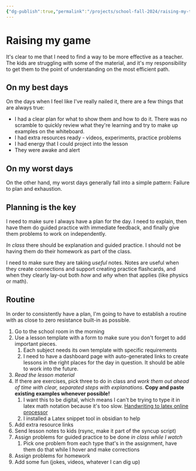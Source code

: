```yaml
---
{"dg-publish":true,"permalink":"/projects/school-fall-2024/raising-my-teaching-game/","tags":["gardenEntry"]}
---
```



# Raising my game

It's clear to me that I need to find a way to be more effective as a teacher. The kids are struggling with some of the material, and it's my responsibility to get them to the point of understanding on the most efficient path.

## On my best days

On the days when I feel like I've really nailed it, there are a few things that are always true:
- I had a clear plan for what to show them and how to do it. There was no scramble to quickly review what they're learning and try to make up examples on the whiteboard.
- I had extra resources ready - videos, experiments, practice problems
- I had energy that I could project into the lesson
- They were awake and alert

## On my worst days

On the other hand, my worst days generally fall into a simple pattern: Failure to plan and exhaustion.


## Planning is the key

I need to make sure I always have a plan for the day. I need to explain, then have them do guided practice with immediate feedback, and finally give them problems to work on independently.

*In class* there should be explanation and guided practice. I should not be having them do their homework as part of the class.

I need to make sure they are taking *useful* notes. Notes are useful when they create connections and support creating practice flashcards, and when they clearly lay-out both *how* and *why* when that applies (like physics or math).

## Routine

In order to consistently have a plan, I'm going to have to establish a routine with as close to zero resistance built-in as possible. 

1. Go to the school room in the morning
2. Use a lesson template with a form to make sure you don't forget to add important pieces.
    1. Each subject needs its own template with specific requirements
    2. I need to have a dashboard page with auto-generated links to create lessons in the right places for the day in question. It should be able to work into the future.
3. *Read the lesson material*
4. If there are exercises, pick three to do in class and *work them out ahead of time with clear, separated steps with explanations*. **Copy and paste existing examples whenever possible!**
    1. I want this to be digital, which means I can't be trying to type it in latex math notation because it's too slow. [Handwriting to latex online processor](https://webdemo.myscript.com/views/math/index.html#)
    2. I installed a Latex snippet tool in obsidian to help
5. Add extra resource links
6. Send lesson notes to kids (rsync, make it part of the syncup script)
7. Assign problems for guided practice to be done *in class while I watch*
    1. Pick one problem from each type that's in the assignment, have them do that while I hover and make corrections
8. Assign problems for homework
9. Add some fun (jokes, videos, whatever I can dig up)
